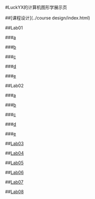 #LuckYX的计算机图形学展示页



##[课程设计](../course design/index.html)

##Lab01

###[a](../lab01/aa.html)

###[b](../lab01/bb.html)

###[c](../lab01/cc.html)

###[d](../lab01/dd.html)

###[e](../lab01/ee.html)

##Lab02

###[a](../lab02/a.html)

###[b](../lab02/b.html)

###[c](../lab02/c.html)

###[d](../lab02/d.html)

###[e](../lab02/e.html)

##[Lab03](../lab03/111.html)

##[Lab04](../lab04/index.html)

##[Lab05](../lab05/index.html)

##[Lab06](../lab06/index.html)

##[Lab07](../lab07/index.html)

##[Lab08](../lab08/index.html)



